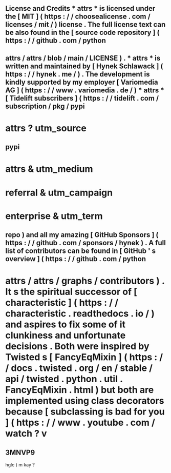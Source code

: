 #
License
and
Credits
*
attrs
*
is
licensed
under
the
[
MIT
]
(
https
:
/
/
choosealicense
.
com
/
licenses
/
mit
/
)
license
.
The
full
license
text
can
be
also
found
in
the
[
source
code
repository
]
(
https
:
/
/
github
.
com
/
python
-
attrs
/
attrs
/
blob
/
main
/
LICENSE
)
.
*
attrs
*
is
written
and
maintained
by
[
Hynek
Schlawack
]
(
https
:
/
/
hynek
.
me
/
)
.
The
development
is
kindly
supported
by
my
employer
[
Variomedia
AG
]
(
https
:
/
/
www
.
variomedia
.
de
/
)
*
attrs
*
[
Tidelift
subscribers
]
(
https
:
/
/
tidelift
.
com
/
subscription
/
pkg
/
pypi
-
attrs
?
utm_source
=
pypi
-
attrs
&
utm_medium
=
referral
&
utm_campaign
=
enterprise
&
utm_term
=
repo
)
and
all
my
amazing
[
GitHub
Sponsors
]
(
https
:
/
/
github
.
com
/
sponsors
/
hynek
)
.
A
full
list
of
contributors
can
be
found
in
[
GitHub
'
s
overview
]
(
https
:
/
/
github
.
com
/
python
-
attrs
/
attrs
/
graphs
/
contributors
)
.
It
s
the
spiritual
successor
of
[
characteristic
]
(
https
:
/
/
characteristic
.
readthedocs
.
io
/
)
and
aspires
to
fix
some
of
it
clunkiness
and
unfortunate
decisions
.
Both
were
inspired
by
Twisted
s
[
FancyEqMixin
]
(
https
:
/
/
docs
.
twisted
.
org
/
en
/
stable
/
api
/
twisted
.
python
.
util
.
FancyEqMixin
.
html
)
but
both
are
implemented
using
class
decorators
because
[
subclassing
is
bad
for
you
]
(
https
:
/
/
www
.
youtube
.
com
/
watch
?
v
=
3MNVP9
-
hglc
)
m
kay
?
